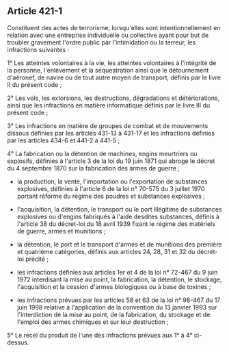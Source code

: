 Article 421-1
----
Constituent des actes de terrorisme, lorsqu'elles sont intentionnellement en
relation avec une entreprise individuelle ou collective ayant pour but de
troubler gravement l'ordre public par l'intimidation ou la terreur, les
infractions suivantes :

1° Les atteintes volontaires à la vie, les atteintes volontaires à l'intégrité
de la personne, l'enlèvement et la séquestration ainsi que le détournement
d'aéronef, de navire ou de tout autre moyen de transport, définis par le livre
II du présent code ;

2° Les vols, les extorsions, les destructions, dégradations et détériorations,
ainsi que les infractions en matière informatique définis par le livre III du
présent code ;

3° Les infractions en matière de groupes de combat et de mouvements dissous
définies par les articles 431-13 à 431-17 et les infractions définies par les
articles 434-6 et 441-2 à 441-5 ;

4° La fabrication ou la détention de machines, engins meurtriers ou explosifs,
définies à l'article 3 de la loi du 19 juin 1871 qui abroge le décret du 4
septembre 1870 sur la fabrication des armes de guerre ;

- la production, la vente, l'importation ou l'exportation de substances
explosives, définies à l'article 6 de la loi n° 70-575 du 3 juillet 1970 portant
réforme du régime des poudres et substances explosives ;

- l'acquisition, la détention, le transport ou le port illégitime de substances
explosives ou d'engins fabriqués à l'aide desdites substances, définis à
l'article 38 du décret-loi du 18 avril 1939 fixant le régime des matériels de
guerre, armes et munitions ;

- la détention, le port et le transport d'armes et de munitions des première et
quatrième catégories, définis aux articles 24, 28, 31 et 32 du décret-loi
précité ;

- les infractions définies aux articles 1er et 4 de la loi n° 72-467 du 9 juin
1972 interdisant la mise au point, la fabrication, la détention, le stockage,
l'acquisition et la cession d'armes biologiques ou à base de toxines ;

- les infractions prévues par les articles 58 et 63 de la loi n° 98-467 du 17
juin 1998 relative à l'application de la convention du 13 janvier 1993 sur
l'interdiction de la mise au point, de la fabrication, du stockage et de
l'emploi des armes chimiques et sur leur destruction ;

5° Le recel du produit de l'une des infractions prévues aux 1° à 4° ci-dessus.
